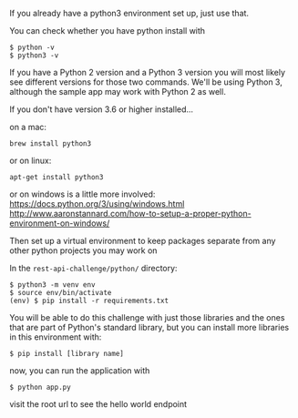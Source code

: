 If you already have a python3 environment set up, just use that. 

You can check whether you have python install with 

```
$ python -v
$ python3 -v
```

If you have a Python 2 version and a Python 3 version you will most likely see different versions for those two commands. We'll be using Python 3, although the sample app may work with Python 2 as well.

If you don't have version 3.6 or higher installed...

on a mac: 

```
brew install python3
```

or on linux:

```
apt-get install python3
```

or on windows is a little more involved:
https://docs.python.org/3/using/windows.html
http://www.aaronstannard.com/how-to-setup-a-proper-python-environment-on-windows/


Then set up a virtual environment to keep packages separate from any other python projects you may work on 

In the `rest-api-challenge/python/` directory:

```
$ python3 -m venv env
$ source env/bin/activate
(env) $ pip install -r requirements.txt
```

You will be able to do this challenge with just those libraries and the ones that are part of Python's standard library, but you can install more libraries in this environment with:

```
$ pip install [library name]
```

now, you can run the application with 

```
$ python app.py
```

visit the root url to see the hello world endpoint